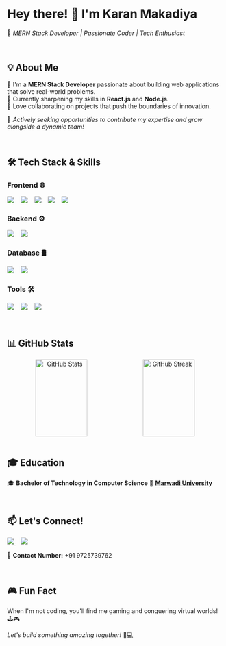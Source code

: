 # **Hey there! 👋 I'm Karan Makadiya**  

🚀 *MERN Stack Developer | Passionate Coder | Tech Enthusiast*  

<br />

<!-- ![Developer at Work](https://media.giphy.com/media/qgQUggAC3Pfv687qPC/giphy.gif)  -->


## **💡 About Me**  

🔹 I'm a **MERN Stack Developer** passionate about building web applications that solve real-world problems.  
🔹 Currently sharpening my skills in **React.js** and **Node.js**.  
🔹 Love collaborating on projects that push the boundaries of innovation.  

🚀 *Actively seeking opportunities to contribute my expertise and grow alongside a dynamic team!*  

<br />

## **🛠 Tech Stack & Skills**  

### **Frontend 🌐**  
<p align="left">
  <img src="https://img.shields.io/badge/React-61DAFB?style=for-the-badge&logo=react&logoColor=white" />
  &nbsp;&nbsp;
  <img src="https://img.shields.io/badge/Redux-764ABC?style=for-the-badge&logo=redux&logoColor=white" />
  &nbsp;&nbsp;
  <img src="https://img.shields.io/badge/HTML5-E34F26?style=for-the-badge&logo=html5&logoColor=white" />
  &nbsp;&nbsp;
  <img src="https://img.shields.io/badge/CSS3-1572B6?style=for-the-badge&logo=css3&logoColor=white" />
  &nbsp;&nbsp;
  <img src="https://img.shields.io/badge/Bootstrap-7952B3?style=for-the-badge&logo=bootstrap&logoColor=white" />
</p>

### **Backend ⚙️**  
<p align="left">
  <img src="https://img.shields.io/badge/Node.js-339933?style=for-the-badge&logo=nodedotjs&logoColor=white" />
  &nbsp;&nbsp;
  <img src="https://img.shields.io/badge/Express.js-000000?style=for-the-badge&logo=express&logoColor=white" />
</p>

### **Database 🛢️**  
<p align="left">
  <img src="https://img.shields.io/badge/MongoDB-47A248?style=for-the-badge&logo=mongodb&logoColor=white" />
  &nbsp;&nbsp;
  <img src="https://img.shields.io/badge/Mongoose-880000?style=for-the-badge&logo=mongodb&logoColor=white" />
</p>

### **Tools 🛠**  
<p align="left">
  <img src="https://img.shields.io/badge/Git-F05032?style=for-the-badge&logo=git&logoColor=white" />
  &nbsp;&nbsp;
  <img src="https://img.shields.io/badge/Postman-FF6C37?style=for-the-badge&logo=postman&logoColor=white" />
  &nbsp;&nbsp;
  <img src="https://img.shields.io/badge/VS%20Code-007ACC?style=for-the-badge&logo=visualstudiocode&logoColor=white" />
</p>

<br />

## **📊 GitHub Stats**  

<div align="center">
  <img align="top" src="https://github-readme-stats.vercel.app/api?username=KaranMakadiya757&show_icons=true&theme=radical" alt="GitHub Stats" width="49%" height="180px"/>
  <img align="top" src="https://github-readme-streak-stats.herokuapp.com/?user=KaranMakadiya757&theme=radical" alt="GitHub Streak" width="49%" height="180px"/>
</div>

<!--
---

## **🎯 Projects**  

🚀 **[Project 1](#)** - A brief description of an exciting project.  
🔥 **[Project 2](#)** - A game-changing web app I built.  
💡 **[Project 3](#)** - A unique solution to a real-world problem.  

---
-->

<br />

## **🎓 Education**  

🎓 **Bachelor of Technology in Computer Science**  🏫 **[Marwadi University](https://www.marwadiuniversity.ac.in/)**  

<br />

## **📫 Let's Connect!**  

<p align="left">
  <a href="https://www.linkedin.com/in/karan-makadiya-a0181326a/">
    <img src="https://img.shields.io/badge/LinkedIn-0077B5?style=for-the-badge&logo=linkedin&logoColor=white" />
  </a>
  &nbsp;&nbsp;
  <a href="mailto:karanmakadiya87@gmail.com">
    <img src="https://img.shields.io/badge/Email-D14836?style=for-the-badge&logo=gmail&logoColor=white" />
  </a>
</p>

📱 **Contact Number:** +91 9725739762  

<br />

## **🎮 Fun Fact**  

When I'm not coding, you'll find me gaming and conquering virtual worlds! 🕹️🎮  

<!-- ![Gaming](https://media.giphy.com/media/l0HlPjezGYjV1dHqQ/giphy.gif) -->



*Let's build something amazing together!* 🚀💻


<!-- 
# Hey there! 👋 I'm Karan Makadiya

Welcome to my GitHub profile! I'm a passionate MERN stack developer currently focused on honing my skills in React and Node.js. I'm actively seeking exciting job opportunities where I can contribute my expertise and collaborate with innovative teams.

## About Me

- 💻 I specialize in building web applications using the MERN (MongoDB, Express.js, React.js, Node.js) stack.
- 🌱 I'm currently deepening my understanding of React and Node.js, constantly striving to enhance my proficiency.
- 👯 I’m open to collaborating on projects that leverage cutting-edge technologies and aim to solve real-world challenges.

## Skills

- **Languages:** JavaScript (ES6+), HTML5, CSS3
- **Frontend:** React.js, Redux, HTML, CSS, Bootstrap
- **Backend:** Node.js, Express.js
- **Database:** MongoDB, Mongoose
- **Tools:** Git, VS Code, Postman

<p align="left"> 
  <img src="https://raw.githubusercontent.com/devicons/devicon/master/icons/css3/css3-original-wordmark.svg" alt="css3" width="40" height="40"/>
  <img src="https://raw.githubusercontent.com/devicons/devicon/master/icons/express/express-original-wordmark.svg" alt="express" width="40" height="40"/>
  <img src="https://www.vectorlogo.zone/logos/git-scm/git-scm-icon.svg" alt="git" width="40" height="40"/>
  <img src="https://raw.githubusercontent.com/devicons/devicon/master/icons/html5/html5-original-wordmark.svg" alt="html5" width="40" height="40"/>
  <img src="https://raw.githubusercontent.com/devicons/devicon/master/icons/javascript/javascript-original.svg" alt="javascript" width="40" height="40"/>
  <img src="https://raw.githubusercontent.com/devicons/devicon/master/icons/mongodb/mongodb-original-wordmark.svg" alt="mongodb" width="40" height="40"/>
  <img src="https://raw.githubusercontent.com/devicons/devicon/master/icons/nodejs/nodejs-original-wordmark.svg" alt="nodejs" width="40" height="40"/> 
  <img src="https://www.vectorlogo.zone/logos/getpostman/getpostman-icon.svg" alt="postman" width="40" height="40"/>
  <img src="https://raw.githubusercontent.com/devicons/devicon/master/icons/react/react-original-wordmark.svg" alt="react" width="40" height="40"/>
  <img src="https://raw.githubusercontent.com/devicons/devicon/master/icons/typescript/typescript-original.svg" alt="typescript" width="40" height="40"/>
</p>

## Projects

- **Project 1:** [Project Name](link) - Brief description.
- **Project 2:** [Project Name](link) - Brief description.
- **Project 3:** [Project Name](link) - Brief description.

## Experience

- **Company Name:** [Company](link) - Role (Dates)
  Description of responsibilities and achievements.

## Education

- **Degree:** Bachelor of Technology in Computer Science
- **University:** [Marwadi University](https://www.marwadiuniversity.ac.in/)

## Certifications

- **Certification Name:** [Provider](link) - Description (if applicable)
- **Certification Name:** [Provider](link) - Description (if applicable)

## Contact Me

Feel free to reach out to me via:

- 📧 Email: karanmakadiya87@gmail.com
- 🔗 LinkedIn: [Karan Makadiya](https://www.linkedin.com/in/karan-makadiya-a0181326a/)
- 📱 Contact Number: +91 9725739762

Let's chat about exciting opportunities!

## Pronouns

He/Him

## Fun Fact

I'm an enthusiastic gamer and have conquered numerous virtual worlds across various gaming platforms!



KaranMakadiya757/KaranMakadiya757 is a ✨ special ✨ repository because its `README.md` (this file) appears on your GitHub profile.
You can click the Preview link to take a look at your changes.

--> 
